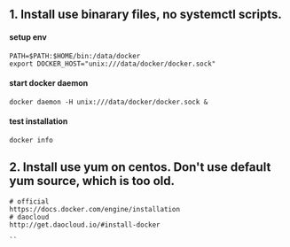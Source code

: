 
## 1. Install use binarary files, no systemctl scripts.
#### setup env
```
PATH=$PATH:$HOME/bin:/data/docker
export DOCKER_HOST="unix:///data/docker/docker.sock"
```

#### start docker daemon
```
docker daemon -H unix:///data/docker/docker.sock &

```

#### test installation
```
docker info
```

## 2. Install use yum on centos. Don't use default yum source, which is too old.
```
# official
https://docs.docker.com/engine/installation
# daocloud
http://get.daocloud.io/#install-docker

``
